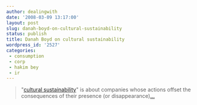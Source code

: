 ```yaml
---
author: dealingwith
date: '2008-03-09 13:17:00'
layout: post
slug: danah-boyd-on-cultural-sustainability
status: publish
title: Danah Boyd on cultural sustainability
wordpress_id: '2527'
categories:
 - consumption
 - corp
 - hakim bey
 - ir
---
```


> "[cultural sustainability][1]" is about companies whose actions offset the
consequences of their presence (or disappearance)[...][1]

   [1]:
http://www.zephoria.org/thoughts/archives/2008/03/08/cultural_sustai.html

